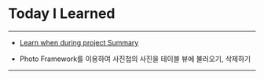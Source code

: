 # Today I Learned

---

- [Learn when during project Summary](https://vincentgeranium.github.io/ios,/swift/2019/12/19/DuringProjectsLearn-Summary.html)

- Photo Framework를 이용하여 사진첩의 사진을 테이블 뷰에 불러오기, 삭제하기

---

